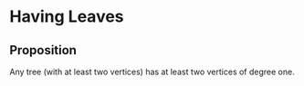 # Having Leaves

## Proposition

Any tree (with at least two vertices) has at least two vertices of degree one.